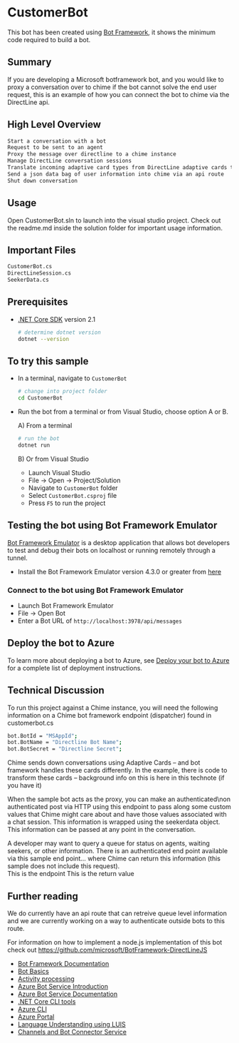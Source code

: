 # CustomerBot

This bot has been created using [Bot Framework](https://dev.botframework.com), it shows the minimum code required to build a bot.

## Summary

If you are developing a Microsoft botframework bot, and you would like to proxy a conversation over to chime if the bot cannot solve the end user request, this is an example of how you can connect the bot to chime via the DirectLine api.

## High Level Overview
```bash
Start a conversation with a bot
Request to be sent to an agent
Proxy the message over directline to a chime instance
Manage DirectLine conversation sessions
Translate incoming adaptive card types from DirectLine adaptive cards to BotFramework adaptive cards
Send a json data bag of user information into chime via an api route
Shut down conversation
```
## Usage
Open CustomerBot.sln to launch into the visual studio project. Check out the readme.md inside the solution folder for important usage information. 
## Important Files

```bash
CustomerBot.cs
DirectLineSession.cs
SeekerData.cs
```

## Prerequisites

- [.NET Core SDK](https://dotnet.microsoft.com/download) version 2.1

  ```bash
  # determine dotnet version
  dotnet --version
  ```

## To try this sample

- In a terminal, navigate to `CustomerBot`

    ```bash
    # change into project folder
    cd CustomerBot
    ```

- Run the bot from a terminal or from Visual Studio, choose option A or B.

  A) From a terminal

  ```bash
  # run the bot
  dotnet run
  ```

  B) Or from Visual Studio

  - Launch Visual Studio
  - File -> Open -> Project/Solution
  - Navigate to `CustomerBot` folder
  - Select `CustomerBot.csproj` file
  - Press `F5` to run the project

## Testing the bot using Bot Framework Emulator

[Bot Framework Emulator](https://github.com/microsoft/botframework-emulator) is a desktop application that allows bot developers to test and debug their bots on localhost or running remotely through a tunnel.

- Install the Bot Framework Emulator version 4.3.0 or greater from [here](https://github.com/Microsoft/BotFramework-Emulator/releases)

### Connect to the bot using Bot Framework Emulator

- Launch Bot Framework Emulator
- File -> Open Bot
- Enter a Bot URL of `http://localhost:3978/api/messages`

## Deploy the bot to Azure

To learn more about deploying a bot to Azure, see [Deploy your bot to Azure](https://aka.ms/azuredeployment) for a complete list of deployment instructions.

## Technical Discussion

To run this project against a Chime instance, you will need the following information on a Chime bot framework endpoint (dispatcher) found in customerbot.cs
```bash
bot.BotId = "MSAppId";
bot.BotName = "Directline Bot Name";
bot.BotSecret = "Directline Secret";
```

Chime sends down conversations using Adaptive Cards – and bot framework handles these cards differently.  In the example, there is code to transform these cards – background info on this is here in this technote (if you have it)

When the sample bot acts as the proxy, you can make an authenticated\non authenticated post via HTTP using this endpoint to pass along some custom values that Chime might care about and have those values associated with a chat session.  This information is wrapped using the seekerdata object.  This information can be passed at any point in the conversation.  

A developer may want to query a queue for status on agents, waiting seekers, or other information.  There is an authenticated end point available via this sample end point… where Chime can return this information (this sample does not include this request).  
This is the endpoint
This is the return value


## Further reading

We do currently have an api route that can retreive queue level information and we are currently working on a way to authenticate outside bots to this route. 

For information on how to implement a node.js implementation of this bot check out https://github.com/microsoft/BotFramework-DirectLineJS


- [Bot Framework Documentation](https://docs.botframework.com)
- [Bot Basics](https://docs.microsoft.com/azure/bot-service/bot-builder-basics?view=azure-bot-service-4.0)
- [Activity processing](https://docs.microsoft.com/en-us/azure/bot-service/bot-builder-concept-activity-processing?view=azure-bot-service-4.0)
- [Azure Bot Service Introduction](https://docs.microsoft.com/azure/bot-service/bot-service-overview-introduction?view=azure-bot-service-4.0)
- [Azure Bot Service Documentation](https://docs.microsoft.com/azure/bot-service/?view=azure-bot-service-4.0)
- [.NET Core CLI tools](https://docs.microsoft.com/en-us/dotnet/core/tools/?tabs=netcore2x)
- [Azure CLI](https://docs.microsoft.com/cli/azure/?view=azure-cli-latest)
- [Azure Portal](https://portal.azure.com)
- [Language Understanding using LUIS](https://docs.microsoft.com/en-us/azure/cognitive-services/luis/)
- [Channels and Bot Connector Service](https://docs.microsoft.com/en-us/azure/bot-service/bot-concepts?view=azure-bot-service-4.0)

